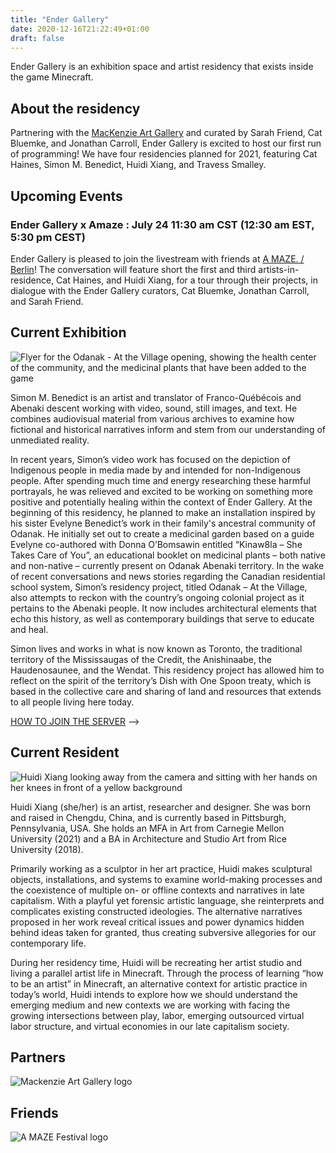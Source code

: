 ```yaml
---
title: "Ender Gallery"
date: 2020-12-16T21:22:49+01:00
draft: false
---
```


Ender Gallery is an exhibition space and artist residency that exists inside the game Minecraft. 

## About the residency

Partnering with the [MacKenzie Art Gallery](https://mackenzie.art/) and curated by Sarah Friend, Cat Bluemke, and Jonathan Carroll, Ender Gallery is excited to host our first run of programming! We have four residencies planned for 2021, featuring Cat Haines, Simon M. Benedict, Huidi Xiang, and Travess Smalley.

## Upcoming Events

### Ender Gallery x Amaze : July 24 11:30 am CST (12:30 am EST, 5:30 pm CEST)

Ender Gallery is pleased to join the livestream with friends at [A MAZE. / Berlin](https://2021.amaze-berlin.de/)! The conversation will feature short the first and third artists-in-residence, Cat Haines, and Huidi Xiang, for a tour through their projects, in dialogue with the Ender Gallery curators, Cat Bluemke, Jonathan Carroll, and Sarah Friend. 

## Current Exhibition

<img src="/Simon_M_Benedict_exhibition_flyer.jpg" alt="Flyer for the Odanak - At the Village opening, showing the health center of the community, and the medicinal plants that have been added to the game" class="full">

Simon M. Benedict is an artist and translator of Franco-Québécois and Abenaki descent working with video, sound, still images, and text. He combines audiovisual material from various archives to examine how fictional and historical narratives inform and stem from our understanding of unmediated reality.

In recent years, Simon’s video work has focused on the depiction of Indigenous people in media made by and intended for non-Indigenous people. After spending much time and energy researching these harmful portrayals, he was relieved and excited to be working on something more positive and potentially healing within the context of Ender Gallery. At the beginning of this residency, he planned to make an installation inspired by his sister Evelyne Benedict’s work in their family's ancestral community of Odanak. He initially set out to create a medicinal garden based on a guide Evelyne co-authored with Donna O’Bomsawin entitled “Kinaw8la – She Takes Care of You”, an educational booklet on medicinal plants – both native and non-native – currently present on Odanak Abenaki territory. In the wake of recent conversations and news stories regarding the Canadian residential school system, Simon’s residency project, titled Odanak – At the Village, also attempts to reckon with the country’s ongoing colonial project as it pertains to the Abenaki people. It now includes architectural elements that echo this history, as well as contemporary buildings that serve to educate and heal.

Simon lives and works in what is now known as Toronto, the traditional territory of the Mississaugas of the Credit, the Anishinaabe, the Haudenosaunee, and the Wendat. This residency project has allowed him to reflect on the spirit of the territory’s Dish with One Spoon treaty, which is based in the collective care and sharing of land and resources that extends to all people living here today.

[HOW TO JOIN THE SERVER](https://ender.gallery/howtojoin) -->

## Current Resident

<img src="/HuidiXiang_profile.jpg" alt="Huidi Xiang looking away from the camera and sitting with her hands on her knees in front of a yellow background" class="full">

Huidi Xiang (she/her) is an artist, researcher and designer. She was born and raised in Chengdu, China, and is currently based in Pittsburgh, Pennsylvania, USA. She holds an MFA in Art from Carnegie Mellon University (2021) and a BA in Architecture and Studio Art from Rice University (2018). 

Primarily working as a sculptor in her art practice, Huidi makes sculptural objects, installations, and systems to examine world-making processes and the coexistence of multiple on- or offline contexts and narratives in late capitalism. With a playful yet forensic artistic language, she reinterprets and complicates existing constructed ideologies. The alternative narratives proposed in her work reveal critical issues and power dynamics hidden behind ideas taken for granted, thus creating subversive allegories for our contemporary life.

During her residency time, Huidi will be recreating her artist studio and living a parallel artist life in Minecraft. Through the process of learning “how to be an artist” in Minecraft, an alternative context for artistic practice in today’s world, Huidi intends to explore how we should understand the emerging medium and new contexts we are working with facing the growing intersections between play, labor, emerging outsourced virtual labor structure, and virtual economies in our late capitalism society. 

## Partners

<img src="/MAG_Logo.png" alt="Mackenzie Art Gallery logo" class="partner">

## Friends

<img src="/invert_AMAZE.png" alt="A MAZE Festival logo" class="friend">
